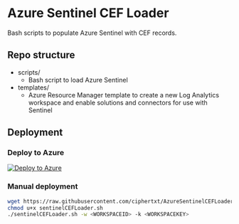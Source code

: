 # Azure Sentinel CEF Loader

Bash scripts to populate Azure Sentinel with CEF records.

## Repo structure

- scripts/
  - Bash script to load Azure Sentinel
- templates/
  - Azure Resource Manager template to create a new Log Analytics workspace and enable solutions and connectors for use with Sentinel

## Deployment

### Deploy to Azure

[![Deploy to Azure](https://aka.ms/deploytoazurebutton)](https://portal.azure.com/#create/Microsoft.Template/uri/https%3A%2F%2Fraw.githubusercontent.com%2Fciphertxt%2FAzureSentinelCEFLoader%2Fmaster%2Ftemplates%2Fazuredeploy.json)

### Manual deployment

```sh
wget https://raw.githubusercontent.com/ciphertxt/AzureSentinelCEFLoader/master/scripts/sentinelCEFLoader.sh
chmod u+x sentinelCEFLoader.sh
./sentinelCEFLoader.sh -w <WORKSPACEID> -k <WORKSPACEKEY>
```
